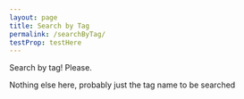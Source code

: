```yaml
---
layout: page
title: Search by Tag
permalink: /searchByTag/
testProp: testHere
---
```


Search by tag! Please.

Nothing else here, probably just the tag name to be searched